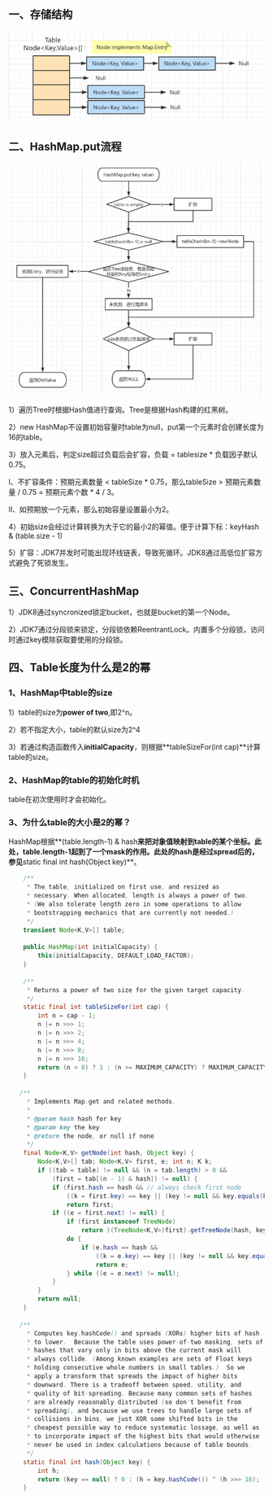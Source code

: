 ## 一、存储结构

![image-20220317142949582](../../src/main/resources/picture/image-20220317142949582.png)

## 二、HashMap.put流程

![image-20220317103026325](../../src/main/resources/picture/image-20220317103026325.png)

1）遍历Tree时根据Hash值进行查询。Tree是根据Hash构建的红黑树。

2）new HashMap不设置初始容量时table为null，put第一个元素时会创建长度为16的table。

3）放入元素后，判定size超过负载后会扩容，负载 = tablesize * 负载因子默认0.75。

  I、不扩容条件：预期元素数量 < tableSize * 0.75，那么tableSize > 预期元素数量 / 0.75 = 预期元素个数 * 4 / 3。

  II、如预期放一个元素，那么初始容量设置最小为2。

4）初始size会经过计算转换为大于它的最小2的幂值。便于计算下标：keyHash & (table.size - 1)

5）扩容：JDK7并发时可能出现环线链表，导致死循环。JDK8通过高低位扩容方式避免了死锁发生。

## 三、ConcurrentHashMap

1）JDK8通过syncronized锁定bucket，也就是bucket的第一个Node。

2）JDK7通过分段锁来锁定，分段锁依赖ReentrantLock。内置多个分段锁，访问时通过key模除获取要使用的分段锁。

## 四、Table长度为什么是2的幂

### 1、HashMap中table的size

1）table的size为**power of two**,即2^n。

2）若不指定大小，table的默认size为2^4

3）若通过构造函数传入**initialCapacity**，则根据**tableSizeFor(int cap)**计算table的size。

### 2、HashMap的table的初始化时机

 table在初次使用时才会初始化。

### 3、为什么table的大小是2的幂？

HashMap根据**(table.length-1) & hash**来把对象值映射到table的某个坐标。此处，**table.length-1**起到了一个mask的作用。此处的hash是经过spread后的，参见**static final int hash(Object key)**。

```    java
    /**
     * The table, initialized on first use, and resized as
     * necessary. When allocated, length is always a power of two.
     * (We also tolerate length zero in some operations to allow
     * bootstrapping mechanics that are currently not needed.)
     */
    transient Node<K,V>[] table;

    public HashMap(int initialCapacity) {
        this(initialCapacity, DEFAULT_LOAD_FACTOR);
    }

    /**
     * Returns a power of two size for the given target capacity.
     */
    static final int tableSizeFor(int cap) {
        int n = cap - 1;
        n |= n >>> 1;
        n |= n >>> 2;
        n |= n >>> 4;
        n |= n >>> 8;
        n |= n >>> 16;
        return (n < 0) ? 1 : (n >= MAXIMUM_CAPACITY) ? MAXIMUM_CAPACITY : n + 1;
    }

   /**
     * Implements Map.get and related methods.
     *
     * @param hash hash for key
     * @param key the key
     * @return the node, or null if none
     */
    final Node<K,V> getNode(int hash, Object key) {
        Node<K,V>[] tab; Node<K,V> first, e; int n; K k;
        if ((tab = table) != null && (n = tab.length) > 0 &&
            (first = tab[(n - 1) & hash]) != null) {
            if (first.hash == hash && // always check first node
                ((k = first.key) == key || (key != null && key.equals(k))))
                return first;
            if ((e = first.next) != null) {
                if (first instanceof TreeNode)
                    return ((TreeNode<K,V>)first).getTreeNode(hash, key);
                do {
                    if (e.hash == hash &&
                        ((k = e.key) == key || (key != null && key.equals(k))))
                        return e;
                } while ((e = e.next) != null);
            }
        }
        return null;
    }

   /**
     * Computes key.hashCode() and spreads (XORs) higher bits of hash
     * to lower.  Because the table uses power-of-two masking, sets of
     * hashes that vary only in bits above the current mask will
     * always collide. (Among known examples are sets of Float keys
     * holding consecutive whole numbers in small tables.)  So we
     * apply a transform that spreads the impact of higher bits
     * downward. There is a tradeoff between speed, utility, and
     * quality of bit-spreading. Because many common sets of hashes
     * are already reasonably distributed (so don't benefit from
     * spreading), and because we use trees to handle large sets of
     * collisions in bins, we just XOR some shifted bits in the
     * cheapest possible way to reduce systematic lossage, as well as
     * to incorporate impact of the highest bits that would otherwise
     * never be used in index calculations because of table bounds.
     */
    static final int hash(Object key) {
        int h;
        return (key == null) ? 0 : (h = key.hashCode()) ^ (h >>> 16);
    }
```
